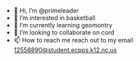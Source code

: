 - 👋 Hi, I’m @primeleader
- 👀 I’m interested in basketball
- 🌱 I’m currently learning geomontry
- 💞️ I’m looking to collaborate on cord
- 📫 How to reach me reach out to my email 12558890@student.ecpps.k12.nc.us

<!---
primeleader/primeleader is a ✨ special ✨ repository because its `README.md` (this file) appears on your GitHub profile.
You can click the Preview link to take a look at your changes.
--->
